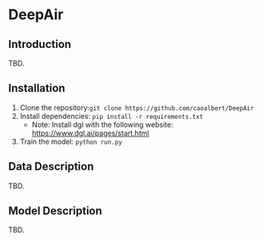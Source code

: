 # DeepAir

## Introduction
TBD.

## Installation
1. Clone the repository:```git clone https://github.com/caoalbert/DeepAir```
2. Install dependencies: ```pip install -r requirements.txt```
    - Note: Install dgl with the following website: https://www.dgl.ai/pages/start.html
3. Train the model: ```python run.py```

## Data Description
TBD.

## Model Description
TBD.
